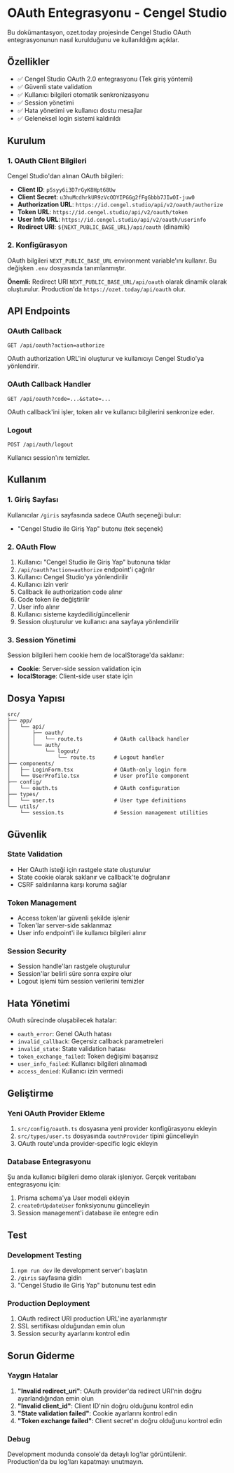# OAuth Entegrasyonu - Cengel Studio

Bu dokümantasyon, ozet.today projesinde Cengel Studio OAuth entegrasyonunun nasıl kurulduğunu ve kullanıldığını açıklar.

## Özellikler

- ✅ Cengel Studio OAuth 2.0 entegrasyonu (Tek giriş yöntemi)
- ✅ Güvenli state validation
- ✅ Kullanıcı bilgileri otomatik senkronizasyonu
- ✅ Session yönetimi
- ✅ Hata yönetimi ve kullanıcı dostu mesajlar
- ✅ Geleneksel login sistemi kaldırıldı

## Kurulum

### 1. OAuth Client Bilgileri

Cengel Studio'dan alınan OAuth bilgileri:

- **Client ID**: `pSsyy6i3D7rGyK8Hpt68Uw`
- **Client Secret**: `u3huMcdhrkUR9zVcODYIPGGg2fFgGbbb7JIwOI-juw0`
- **Authorization URL**: `https://id.cengel.studio/api/v2/oauth/authorize`
- **Token URL**: `https://id.cengel.studio/api/v2/oauth/token`
- **User Info URL**: `https://id.cengel.studio/api/v2/oauth/userinfo`
- **Redirect URI**: `${NEXT_PUBLIC_BASE_URL}/api/oauth` (dinamik)

### 2. Konfigürasyon

OAuth bilgileri `NEXT_PUBLIC_BASE_URL` environment variable'ını kullanır. Bu değişken `.env` dosyasında tanımlanmıştır.

**Önemli:** Redirect URI `NEXT_PUBLIC_BASE_URL/api/oauth` olarak dinamik olarak oluşturulur. Production'da `https://ozet.today/api/oauth` olur.

## API Endpoints

### OAuth Callback
```
GET /api/oauth?action=authorize
```
OAuth authorization URL'ini oluşturur ve kullanıcıyı Cengel Studio'ya yönlendirir.

### OAuth Callback Handler
```
GET /api/oauth?code=...&state=...
```
OAuth callback'ini işler, token alır ve kullanıcı bilgilerini senkronize eder.

### Logout
```
POST /api/auth/logout
```
Kullanıcı session'ını temizler.

## Kullanım

### 1. Giriş Sayfası

Kullanıcılar `/giris` sayfasında sadece OAuth seçeneği bulur:
- "Cengel Studio ile Giriş Yap" butonu (tek seçenek)

### 2. OAuth Flow

1. Kullanıcı "Cengel Studio ile Giriş Yap" butonuna tıklar
2. `/api/oauth?action=authorize` endpoint'i çağrılır
3. Kullanıcı Cengel Studio'ya yönlendirilir
4. Kullanıcı izin verir
5. Callback ile authorization code alınır
6. Code token ile değiştirilir
7. User info alınır
8. Kullanıcı sisteme kaydedilir/güncellenir
9. Session oluşturulur ve kullanıcı ana sayfaya yönlendirilir

### 3. Session Yönetimi

Session bilgileri hem cookie hem de localStorage'da saklanır:
- **Cookie**: Server-side session validation için
- **localStorage**: Client-side user state için

## Dosya Yapısı

```
src/
├── app/
│   └── api/
│       ├── oauth/
│       │   └── route.ts          # OAuth callback handler
│       └── auth/
│           └── logout/
│               └── route.ts      # Logout handler
├── components/
│   ├── LoginForm.tsx             # OAuth-only login form
│   └── UserProfile.tsx           # User profile component
├── config/
│   └── oauth.ts                  # OAuth configuration
├── types/
│   └── user.ts                   # User type definitions
└── utils/
    └── session.ts                # Session management utilities
```

## Güvenlik

### State Validation
- Her OAuth isteği için rastgele state oluşturulur
- State cookie olarak saklanır ve callback'te doğrulanır
- CSRF saldırılarına karşı koruma sağlar

### Token Management
- Access token'lar güvenli şekilde işlenir
- Token'lar server-side saklanmaz
- User info endpoint'i ile kullanıcı bilgileri alınır

### Session Security
- Session handle'ları rastgele oluşturulur
- Session'lar belirli süre sonra expire olur
- Logout işlemi tüm session verilerini temizler

## Hata Yönetimi

OAuth sürecinde oluşabilecek hatalar:

- `oauth_error`: Genel OAuth hatası
- `invalid_callback`: Geçersiz callback parametreleri
- `invalid_state`: State validation hatası
- `token_exchange_failed`: Token değişimi başarısız
- `user_info_failed`: Kullanıcı bilgileri alınamadı
- `access_denied`: Kullanıcı izin vermedi

## Geliştirme

### Yeni OAuth Provider Ekleme

1. `src/config/oauth.ts` dosyasına yeni provider konfigürasyonu ekleyin
2. `src/types/user.ts` dosyasında `oauthProvider` tipini güncelleyin
3. OAuth route'unda provider-specific logic ekleyin

### Database Entegrasyonu

Şu anda kullanıcı bilgileri demo olarak işleniyor. Gerçek veritabanı entegrasyonu için:

1. Prisma schema'ya User modeli ekleyin
2. `createOrUpdateUser` fonksiyonunu güncelleyin
3. Session management'i database ile entegre edin

## Test

### Development Testing

1. `npm run dev` ile development server'ı başlatın
2. `/giris` sayfasına gidin
3. "Cengel Studio ile Giriş Yap" butonunu test edin

### Production Deployment

1. OAuth redirect URI production URL'ine ayarlanmıştır
2. SSL sertifikası olduğundan emin olun
3. Session security ayarlarını kontrol edin

## Sorun Giderme

### Yaygın Hatalar

1. **"Invalid redirect_uri"**: OAuth provider'da redirect URI'nin doğru ayarlandığından emin olun
2. **"Invalid client_id"**: Client ID'nin doğru olduğunu kontrol edin
3. **"State validation failed"**: Cookie ayarlarını kontrol edin
4. **"Token exchange failed"**: Client secret'ın doğru olduğunu kontrol edin

### Debug

Development modunda console'da detaylı log'lar görüntülenir. Production'da bu log'ları kapatmayı unutmayın.
